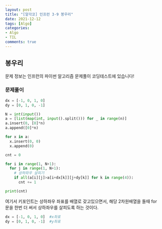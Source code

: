 ```yaml
---
layout: post
title: "[알각코] 인프런 3-9 봉우리"
date: 2021-12-12
tags: [Algo]
categories:
- Algo
- TIL
comments: true
---
```


## 봉우리

문제 정보는 인프런의 파이썬 알고리즘 문제풀이 코딩테스트에 있습니다!

### 문제풀이

```python
dx = [-1, 0, 1, 0]
dy = [0, 1, 0, -1]

N = int(input())
a = [list(map(int, input().split())) for _ in range(n)]
a.insert(0, [0]*n)
a.append([0]*n)

for x in a:
  x.insert(0, 0)
  x.append(0)

cnt = 0

for i in range(1, N+1):
  for j in range(1, N+1):
    # 상하좌우 살피기
    if all(a[i][j]>a[i+dx[k]][j+dy[k]] for k in range(4)):
      cnt += 1

print(cnt)
```

여기서 키포인트는 상하좌우 좌표를 배열로 갖고있으면서, 해당 2차원배열을 돌때 for 문을 한번 더 써서 상하좌우를 살피도록 하는 것이다.

```python
dx = [-1, 0, 1, 0]  #x좌표
dy = [0, 1, 0, -1]  #y좌표
```
